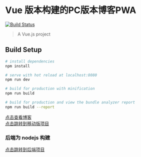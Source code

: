 # Vue 版本构建的PC版本博客PWA
[![Build Status](https://travis-ci.org/hellomrbigshot/blog-frontend.svg?branch=master)](https://travis-ci.org/hellomrbigshot/VueExpressBlog)

> A Vue.js project


## Build Setup

``` bash
# install dependencies
npm install

# serve with hot reload at localhost:8080
npm run dev

# build for production with minification
npm run build

# build for production and view the bundle analyzer report
npm run build --report
```


[点击查看博客](http://hellomrbigbigshot.xyz)
<br />
[点击跳转到移动版项目](https://github.com/hellomrbigshot/blog-pwa)
<br />

### 后端为 nodejs 构建
[点击跳转到后端项目](https://github.com/hellomrbigshot/blog-pwa/tree/master/server)